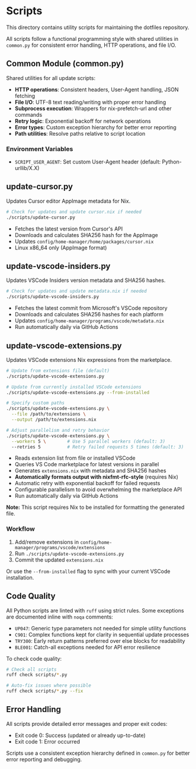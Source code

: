 # Scripts

This directory contains utility scripts for maintaining the dotfiles repository.

All scripts follow a functional programming style with shared utilities in `common.py` for
consistent error handling, HTTP operations, and file I/O.

## Common Module (common.py)

Shared utilities for all update scripts:

- **HTTP operations**: Consistent headers, User-Agent handling, JSON fetching
- **File I/O**: UTF-8 text reading/writing with proper error handling
- **Subprocess execution**: Wrappers for nix-prefetch-url and other commands
- **Retry logic**: Exponential backoff for network operations
- **Error types**: Custom exception hierarchy for better error reporting
- **Path utilities**: Resolve paths relative to script location

### Environment Variables

- `SCRIPT_USER_AGENT`: Set custom User-Agent header (default: Python-urllib/X.X)

## update-cursor.py

Updates Cursor editor AppImage metadata for Nix.

```bash
# Check for updates and update cursor.nix if needed
./scripts/update-cursor.py
```

- Fetches the latest version from Cursor's API
- Downloads and calculates SHA256 hash for the AppImage
- Updates `config/home-manager/home/packages/cursor.nix`
- Linux x86_64 only (AppImage format)

## update-vscode-insiders.py

Updates VSCode Insiders version metadata and SHA256 hashes.

```bash
# Check for updates and update metadata.nix if needed
./scripts/update-vscode-insiders.py
```

- Fetches the latest commit from Microsoft's VSCode repository
- Downloads and calculates SHA256 hashes for each platform
- Updates `config/home-manager/programs/vscode/metadata.nix`
- Run automatically daily via GitHub Actions

## update-vscode-extensions.py

Updates VSCode extensions Nix expressions from the marketplace.

```bash
# Update from extensions file (default)
./scripts/update-vscode-extensions.py

# Update from currently installed VSCode extensions
./scripts/update-vscode-extensions.py --from-installed

# Specify custom paths
./scripts/update-vscode-extensions.py \
  --file /path/to/extensions \
  --output /path/to/extensions.nix

# Adjust parallelism and retry behavior
./scripts/update-vscode-extensions.py \
  --workers 5 \        # Use 5 parallel workers (default: 3)
  --retries 5          # Retry failed requests 5 times (default: 3)
```

- Reads extension list from file or installed VSCode
- Queries VS Code marketplace for latest versions in parallel
- Generates `extensions.nix` with metadata and SHA256 hashes
- **Automatically formats output with nixfmt-rfc-style** (requires Nix)
- Automatic retry with exponential backoff for failed requests
- Configurable parallelism to avoid overwhelming the marketplace API
- Run automatically daily via GitHub Actions

**Note:** This script requires Nix to be installed for formatting the generated file.

### Workflow

1. Add/remove extensions in `config/home-manager/programs/vscode/extensions`
2. Run `./scripts/update-vscode-extensions.py`
3. Commit the updated `extensions.nix`

Or use the `--from-installed` flag to sync with your current VSCode installation.

## Code Quality

All Python scripts are linted with `ruff` using strict rules. Some exceptions are documented inline
with `noqa` comments:

- `UP047`: Generic type parameters not needed for simple utility functions
- `C901`: Complex functions kept for clarity in sequential update processes
- `TRY300`: Early return patterns preferred over else blocks for readability
- `BLE001`: Catch-all exceptions needed for API error resilience

To check code quality:

```bash
# Check all scripts
ruff check scripts/*.py

# Auto-fix issues where possible
ruff check scripts/*.py --fix
```

## Error Handling

All scripts provide detailed error messages and proper exit codes:

- Exit code 0: Success (updated or already up-to-date)
- Exit code 1: Error occurred

Scripts use a consistent exception hierarchy defined in `common.py` for better error reporting and
debugging.
